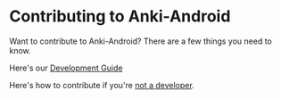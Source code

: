 # Contributing to Anki-Android

Want to contribute to Anki-Android? There are a few things you need to know.  

Here's our [Development Guide](https://github.com/ankidroid/Anki-Android/wiki/Development-Guide)

Here's how to contribute if you're [not a developer](https://github.com/ankidroid/Anki-Android/wiki/Contributing).


